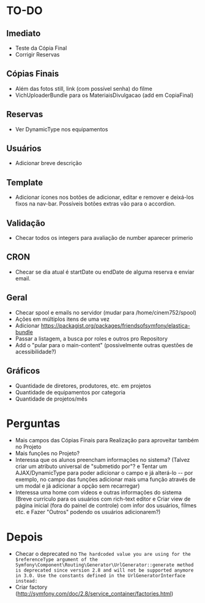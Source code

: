 # TO-DO

## Imediato
- Teste da Cópia Final
- Corrigir Reservas

## Cópias Finais
- Além das fotos still, link (com possível senha) do filme
- VichUploaderBundle para os MateriaisDivulgacao (add em CopiaFinal)

## Reservas
- Ver DynamicType nos equipamentos

## Usuários
- Adicionar breve descrição

## Template
- Adicionar ícones nos botões de adicionar, editar e remover e deixá-los fixos na nav-bar. Possíveis botões extras vão para o accordion.

## Validação
- Checar todos os integers para avaliação de number aparecer primerio

## CRON
- Checar se dia atual é startDate ou endDate de alguma reserva e enviar email.

## Geral
- Checar spool e emails no servidor (mudar para /home/cinem752/spool)
- Ações em múltiplos itens de uma vez
- Adicionar https://packagist.org/packages/friendsofsymfony/elastica-bundle
- Passar a listagem, a busca por roles e outros pro Repository
- Add o "pular para o main-content" (possivelmente outras questões de acessibilidade?)

## Gráficos
- Quantidade de diretores, produtores, etc. em projetos
- Quantidade de equipamentos por categoria
- Quantidade de projetos/mês

# Perguntas
- Mais campos das Cópias Finais para Realização para aproveitar também no Projeto
- Mais funções no Projeto?
- Interessa que os alunos preencham informações no sistema? (Talvez criar um atributo universal de "submetido por"? e Tentar um AJAX/DynamicType para poder adicionar o campo e já alterá-lo -- por exemplo, no campo das funções adicionar mais uma função através de um modal e já adicionar a opção sem recarregar)
- Interessa uma home com vídeos e outras informações do sistema (Breve currículo para os usuários com rich-text editor e Criar view de página inicial (fora do painel de controle) com infor dos usuários, filmes etc. e Fazer "Outros" podendo os usuários adicionarem?)

# Depois
- Checar o deprecated no ```The hardcoded value you are using for the $referenceType argument of the Symfony\Component\Routing\Generator\UrlGenerator::generate method is deprecated since version 2.8 and will not be supported anymore in 3.0. Use the constants defined in the UrlGeneratorInterface instead:```
- Criar factory (http://symfony.com/doc/2.8/service_container/factories.html)
